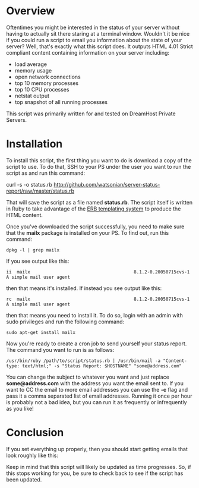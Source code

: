 # Overview

Oftentimes you might be interested in the status of your server without having to actually sit there staring at a terminal window. Wouldn't it be nice if you could run a script to email you information about the state of your server? Well, that's exactly what this script does. It outputs HTML 4.01 Strict compliant content containing information on your server including:

* load average
* memory usage
* open network connections
* top 10 memory processes
* top 10 CPU processes
* netstat output
* top snapshot of all running processes

This script was primarily written for and tested on DreamHost Private Servers.

# Installation

To install this script, the first thing you want to do is download a copy of the script to use. To do that, SSH to your PS under the user you want to run the script as and run this command:

 curl -s -o status.rb http://github.com/watsonian/server-status-report/raw/master/status.rb

That will save the script as a file named __status.rb__. The script itself is written in Ruby to take advantage of the [ERB templating system](http://ruby-doc.org/stdlib/libdoc/erb/rdoc/classes/ERB.html) to produce the HTML content.

Once you've downloaded the script successfully, you need to make sure that the __mailx__ package is installed on your PS. To find out, run this command:

    dpkg -l | grep mailx

If you see output like this:

    ii  mailx                                       8.1.2-0.20050715cvs-1                A simple mail user agent

then that means it's installed. If instead you see output like this:

    rc  mailx                                       8.1.2-0.20050715cvs-1                A simple mail user agent

then that means you need to install it. To do so, login with an admin with sudo privileges and run the following command:

    sudo apt-get install mailx

Now you're ready to create a cron job to send yourself your status report. The command you want to run is as follows:

    /usr/bin/ruby /path/to/script/status.rb | /usr/bin/mail -a "Content-type: text/html;" -s "Status Report: $HOSTNAME" "some@address.com"

You can change the subject to whatever you want and just replace __some@address.com__ with the address you want the email sent to. If you want to CC the email to more email addresses you can use the __-c__ flag and pass it a comma separated list of email addresses. Running it once per hour is probably not a bad idea, but you can run it as frequently or infrequently as you like!

# Conclusion

If you set everything up properly, then you should start getting emails that look roughly like this:

[Screenshot]:http://img.skitch.com/20100214-kcdm52ti59m117hewre9pue72x.jpg

Keep in mind that this script will likely be updated as time progresses. So, if this stops working for you, be sure to check back to see if the script has been updated.